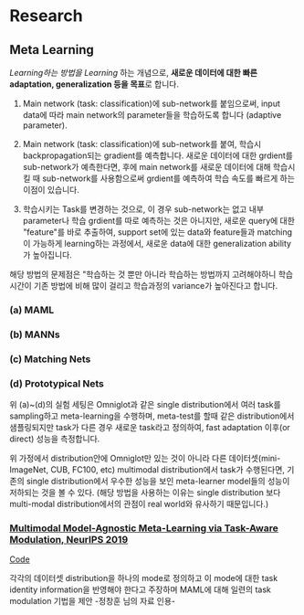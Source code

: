 # Research
## Meta Learning
*Learning하는 방법을 Learning* 하는 개념으로,
**새로운 데이터에 대한 빠른 adaptation, generalization 등을 목표**로 합니다.

1. Main network (task: classification)에 sub-network를 붙임으로써,
input data에 따라 main network의 parameter들을 학습하도록 합니다 (adaptive parameter).

2. Main network (task: classification)에 sub-network를 붙여, 학습시 backpropagation되는 gradient를 예측합니다.
새로운 데이터에 대한 grdient를 sub-network가 예측한다면, 후에 main network를 새로운 데이터에 대해 학습시킬 때 sub-network를 사용함으로써
grdient를 예측하여 학습 속도를 빠르게 하는 이점이 있습니다.

3. 학습시키는 Task를 변경하는 것으로, 이 경우 sub-network는 없고 내부 parameter나 학습 grdient를 따로 예측하는 것은 아니지만,
새로운 query에 대한 "feature"를 바로 추출하여, support set에 있는 data와 feature들과 matching이 가능하게 learning하는 과정에서, 
새로운 data에 대한 generalization ability가 높아집니다.

해당 방법의 문제점은 "학습하는 것 뿐만 아니라 학습하는 방법까지 고려해야하니 학습 시간이 기존 방법에 비해 많이 걸리고 학습과정의 variance가 높아진다고 합니다.

### (a) MAML
### (b) MANNs
### (c) Matching Nets
### (d) Prototypical Nets

위 (a)~(d)의 실험 세팅은 Omniglot과 같은 single distribution에서 여러 task를 sampling하고 meta-learning을 수행하며, 
meta-test를 할때 같은 distribution에서 샘플링되지만 task가 다른 경우 새로운 task라고 정의하여, fast adaptation 이후(or direct) 성능을 측정합니다. 

위 가정에서 distribution안에 Omniglot만 있는 것이 아니라 다른 데이터셋(mini-ImageNet, CUB, FC100, etc) multimodal distribution에서 task가 수행된다면, 기존의 single distribution에서 우수한 성능을 보인 meta-learner model들의 성능이 저하되는 것을 볼 수 있다.
(해당 방법을 사용하는 이유는 single distribution 보다 multi-modal distribution에서의 관점이 real world와 유사하기 때문입니다.)

### [Multimodal Model-Agnostic Meta-Learning via Task-Aware Modulation, NeurIPS 2019](https://arxiv.org/pdf/1910.13616.pdf)
[Code](https://vuoristo.github.io/MMAML)

각각의 데이터셋 distribution을 하나의 mode로 정의하고 이 mode에 대한 task identity information을 반영해야 한다고 주장하며 MAML에 대해 일련의 task modulation 기법을 제안 -정창훈 님의 자료 인용-

